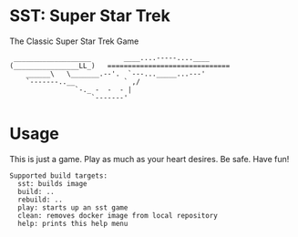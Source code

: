 # SST: Super Star Trek
The Classic Super Star Trek Game

```
 ___________________        ____....-----....____
(________________LL_)   ==============================
    ______\   \_______.--'.  `---..._____...---'
    `-------..__            ` ,/
                `-._ -  -  - |
                    `-------'
```

# Usage
This is just a game. Play as much as your heart desires. Be safe. Have fun!
```
Supported build targets:
  sst: builds image
  build: ..
  rebuild: ..
  play: starts up an sst game
  clean: removes docker image from local repository
  help: prints this help menu
```
